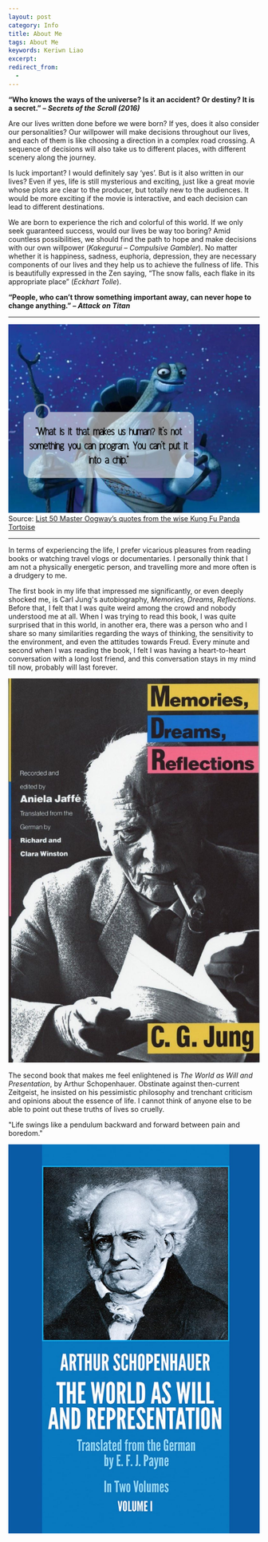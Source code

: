 ```yaml
---
layout: post
category: Info
title: About Me
tags: About Me
keywords: Keriwn Liao
excerpt: 
redirect_from:
  - 
---
```


**“Who knows the ways of the universe? Is it an accident? Or destiny? It is a secret.” – *Secrets of the Scroll (2016)***

Are our lives written done before we were born? If yes, does it also consider our personalities? Our willpower will make decisions throughout our lives, and each of them is like choosing a direction in a complex road crossing. A sequence of decisions will also take us to different places, with different scenery along the journey.

Is luck important? I would definitely say ‘yes’. But is it also written in our lives? Even if yes, life is still mysterious and exciting, just like a great movie whose plots are clear to the producer, but totally new to the audiences. It would be more exciting if the movie is interactive, and each decision can lead to different destinations.

We are born to experience the rich and colorful of this world. If we only seek guaranteed success, would our lives be way too boring? Amid countless possibilities, we should find the path to hope and make decisions with our own willpower (*Kakegurui – Compulsive Gambler*). No matter whether it is happiness, sadness, euphoria, depression, they are necessary components of our lives and they help us to achieve the fullness of life. This is beautifully expressed in the Zen saying, “The snow falls, each flake in its appropriate place” (*Eckhart Tolle*).

**“People, who can’t throw something important away, can never hope to change anything.” – *Attack on Titan***

---

![Oogway](/assets/images/Master_Oogways_1.jpg)
Source: [List 50 Master Oogway’s quotes from the wise Kung Fu Panda Tortoise](https://www.naijanews.com/buzz/list/50-master-oogway-quotes-wise-kung-fu-panda-tortoise/)

---

In terms of experiencing the life, I prefer vicarious pleasures from reading books or watching travel vlogs or documentaries. I personally think that I am not a physically energetic person, and travelling more and more often is a drudgery to me.

The first book in my life that impressed me significantly, or even deeply shocked me, is Carl Jung's autobiography, *Memories, Dreams, Reflections*. Before that, I felt that I was quite weird among the crowd and nobody understood me at all. When I was trying to read this book, I was quite surprised that in this world, in another era, there was a person who and I share so many similarities regarding the ways of thinking, the sensitivity to the environment, and even the attitudes towards Freud. Every minute and second when I was reading the book, I felt I was having a heart-to-heart conversation with a long lost friend, and this conversation stays in my mind till now, probably will last forever.

![CarlJung](\assets\images\carl_jung.jpg)

The second book that makes me feel enlightened is *The World as Will and Presentation*, by Arthur Schopenhauer. Obstinate against then-current Zeitgeist, he insisted on his pessimistic philosophy and trenchant criticism and opinions about the essence of life. I cannot think of anyone else to be able to point out these truths of lives so cruelly.

"Life swings like a pendulum backward and forward between pain and boredom." 

![Schopenhauer](\assets\images\schopenhauer.jpg)
